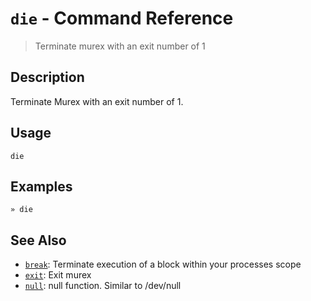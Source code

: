 # `die` - Command Reference

> Terminate murex with an exit number of 1

## Description

Terminate Murex with an exit number of 1.

## Usage

    die

## Examples

    » die

## See Also

* [`break`](../commands/break.md):
  Terminate execution of a block within your processes scope
* [`exit`](../commands/exit.md):
  Exit murex
* [`null`](../commands/devnull.md):
  null function. Similar to /dev/null